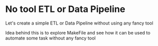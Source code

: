 # No tool ETL or Data Pipeline 

Let's create a simple ETL or Data Pipeline without using any fancy tool

Idea behind this is to explore MakeFile and see how it can be used to automate some task without any fancy tool
